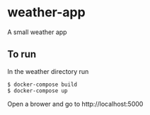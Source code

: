 # weather-app
A small weather app

## To run
In the weather directory run
```
$ docker-compose build
$ docker-compose up
```

Open a brower and go to http://localhost:5000
